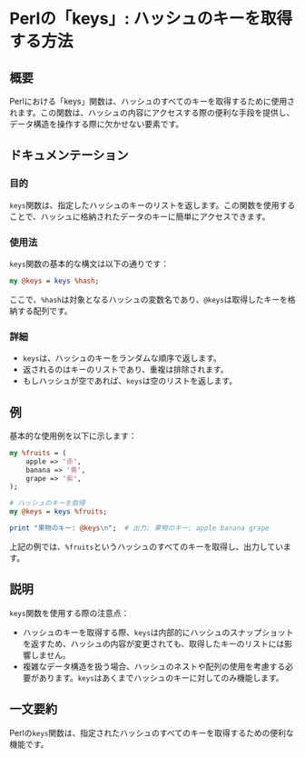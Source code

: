 <!--
Meta Description: # Perlの「keys」: ハッシュのキーを取得する方法 ## 概要 Perlにおける「keys」関数は、ハッシュのすべてのキーを取得するために使用されます。この関数は、ハッシュの内容にアクセスする際の便利な手段を提供し、データ構造を操作する際に欠かせない要素です。 ## ドキュメンテーション #...
Meta Keywords: keys, 関数は, fruits, perlの, perl
-->

# Perlの「keys」: ハッシュのキーを取得する方法

## 概要
Perlにおける「keys」関数は、ハッシュのすべてのキーを取得するために使用されます。この関数は、ハッシュの内容にアクセスする際の便利な手段を提供し、データ構造を操作する際に欠かせない要素です。

## ドキュメンテーション
### 目的
`keys`関数は、指定したハッシュのキーのリストを返します。この関数を使用することで、ハッシュに格納されたデータのキーに簡単にアクセスできます。

### 使用法
`keys`関数の基本的な構文は以下の通りです：

```perl
my @keys = keys %hash;
```

ここで、`%hash`は対象となるハッシュの変数名であり、`@keys`は取得したキーを格納する配列です。

### 詳細
- `keys`は、ハッシュのキーをランダムな順序で返します。
- 返されるのはキーのリストであり、重複は排除されます。
- もしハッシュが空であれば、`keys`は空のリストを返します。

## 例
基本的な使用例を以下に示します：

```perl
my %fruits = (
    apple => '赤',
    banana => '黄',
    grape => '紫',
);

# ハッシュのキーを取得
my @keys = keys %fruits;

print "果物のキー: @keys\n";  # 出力: 果物のキー: apple banana grape
```

上記の例では、`%fruits`というハッシュのすべてのキーを取得し、出力しています。

## 説明
`keys`関数を使用する際の注意点：
- ハッシュのキーを取得する際、`keys`は内部的にハッシュのスナップショットを返すため、ハッシュの内容が変更されても、取得したキーのリストには影響しません。
- 複雑なデータ構造を扱う場合、ハッシュのネストや配列の使用を考慮する必要があります。`keys`はあくまでハッシュのキーに対してのみ機能します。

## 一文要約
Perlの`keys`関数は、指定されたハッシュのすべてのキーを取得するための便利な機能です。